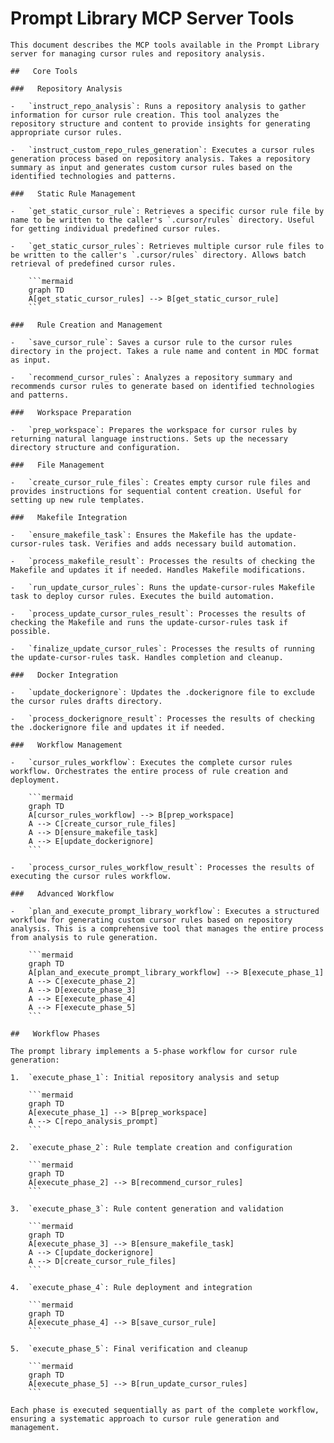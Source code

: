 #   Prompt Library MCP Server Tools

    This document describes the MCP tools available in the Prompt Library server for managing cursor rules and repository analysis.

    ##   Core Tools

    ###   Repository Analysis

    -   `instruct_repo_analysis`: Runs a repository analysis to gather information for cursor rule creation. This tool analyzes the repository structure and content to provide insights for generating appropriate cursor rules.

    -   `instruct_custom_repo_rules_generation`: Executes a cursor rules generation process based on repository analysis. Takes a repository summary as input and generates custom cursor rules based on the identified technologies and patterns.

    ###   Static Rule Management

    -   `get_static_cursor_rule`: Retrieves a specific cursor rule file by name to be written to the caller's `.cursor/rules` directory. Useful for getting individual predefined cursor rules.

    -   `get_static_cursor_rules`: Retrieves multiple cursor rule files to be written to the caller's `.cursor/rules` directory. Allows batch retrieval of predefined cursor rules.

        ```mermaid
        graph TD
        A[get_static_cursor_rules] --> B[get_static_cursor_rule]
        ```

    ###   Rule Creation and Management

    -   `save_cursor_rule`: Saves a cursor rule to the cursor rules directory in the project. Takes a rule name and content in MDC format as input.

    -   `recommend_cursor_rules`: Analyzes a repository summary and recommends cursor rules to generate based on identified technologies and patterns.

    ###   Workspace Preparation

    -   `prep_workspace`: Prepares the workspace for cursor rules by returning natural language instructions. Sets up the necessary directory structure and configuration.

    ###   File Management

    -   `create_cursor_rule_files`: Creates empty cursor rule files and provides instructions for sequential content creation. Useful for setting up new rule templates.

    ###   Makefile Integration

    -   `ensure_makefile_task`: Ensures the Makefile has the update-cursor-rules task. Verifies and adds necessary build automation.

    -   `process_makefile_result`: Processes the results of checking the Makefile and updates it if needed. Handles Makefile modifications.

    -   `run_update_cursor_rules`: Runs the update-cursor-rules Makefile task to deploy cursor rules. Executes the build automation.

    -   `process_update_cursor_rules_result`: Processes the results of checking the Makefile and runs the update-cursor-rules task if possible.

    -   `finalize_update_cursor_rules`: Processes the results of running the update-cursor-rules task. Handles completion and cleanup.

    ###   Docker Integration

    -   `update_dockerignore`: Updates the .dockerignore file to exclude the cursor rules drafts directory.

    -   `process_dockerignore_result`: Processes the results of checking the .dockerignore file and updates it if needed.

    ###   Workflow Management

    -   `cursor_rules_workflow`: Executes the complete cursor rules workflow. Orchestrates the entire process of rule creation and deployment.

        ```mermaid
        graph TD
        A[cursor_rules_workflow] --> B[prep_workspace]
        A --> C[create_cursor_rule_files]
        A --> D[ensure_makefile_task]
        A --> E[update_dockerignore]
        ```

    -   `process_cursor_rules_workflow_result`: Processes the results of executing the cursor rules workflow.

    ###   Advanced Workflow

    -   `plan_and_execute_prompt_library_workflow`: Executes a structured workflow for generating custom cursor rules based on repository analysis. This is a comprehensive tool that manages the entire process from analysis to rule generation.

        ```mermaid
        graph TD
        A[plan_and_execute_prompt_library_workflow] --> B[execute_phase_1]
        A --> C[execute_phase_2]
        A --> D[execute_phase_3]
        A --> E[execute_phase_4]
        A --> F[execute_phase_5]
        ```

    ##   Workflow Phases

    The prompt library implements a 5-phase workflow for cursor rule generation:

    1.  `execute_phase_1`: Initial repository analysis and setup

        ```mermaid
        graph TD
        A[execute_phase_1] --> B[prep_workspace]
        A --> C[repo_analysis_prompt]
        ```

    2.  `execute_phase_2`: Rule template creation and configuration

        ```mermaid
        graph TD
        A[execute_phase_2] --> B[recommend_cursor_rules]
        ```

    3.  `execute_phase_3`: Rule content generation and validation

        ```mermaid
        graph TD
        A[execute_phase_3] --> B[ensure_makefile_task]
        A --> C[update_dockerignore]
        A --> D[create_cursor_rule_files]
        ```

    4.  `execute_phase_4`: Rule deployment and integration

        ```mermaid
        graph TD
        A[execute_phase_4] --> B[save_cursor_rule]
        ```

    5.  `execute_phase_5`: Final verification and cleanup

        ```mermaid
        graph TD
        A[execute_phase_5] --> B[run_update_cursor_rules]
        ```

    Each phase is executed sequentially as part of the complete workflow, ensuring a systematic approach to cursor rule generation and management.
